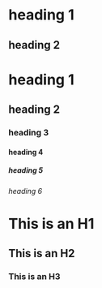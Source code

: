 heading 1
=========

heading 2
---------


# heading 1
## heading 2
### heading 3
#### heading 4
##### heading 5
###### heading 6


# This is an H1 #
## This is an H2 ##
### This is an H3 ######
